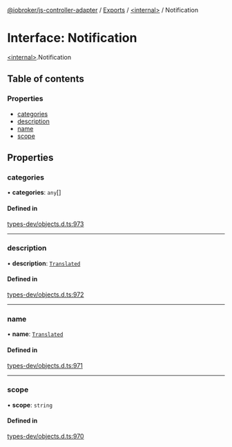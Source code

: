 [@iobroker/js-controller-adapter](../README.md) / [Exports](../modules.md) / [\<internal\>](../modules/internal_.md) / Notification

# Interface: Notification

[\<internal\>](../modules/internal_.md).Notification

## Table of contents

### Properties

- [categories](internal_.Notification.md#categories)
- [description](internal_.Notification.md#description)
- [name](internal_.Notification.md#name)
- [scope](internal_.Notification.md#scope)

## Properties

### categories

• **categories**: `any`[]

#### Defined in

[types-dev/objects.d.ts:973](https://github.com/ioBroker/ioBroker.js-controller/blob/14a872375/packages/types-dev/objects.d.ts#L973)

___

### description

• **description**: [`Translated`](../modules/internal_.md#translated)

#### Defined in

[types-dev/objects.d.ts:972](https://github.com/ioBroker/ioBroker.js-controller/blob/14a872375/packages/types-dev/objects.d.ts#L972)

___

### name

• **name**: [`Translated`](../modules/internal_.md#translated)

#### Defined in

[types-dev/objects.d.ts:971](https://github.com/ioBroker/ioBroker.js-controller/blob/14a872375/packages/types-dev/objects.d.ts#L971)

___

### scope

• **scope**: `string`

#### Defined in

[types-dev/objects.d.ts:970](https://github.com/ioBroker/ioBroker.js-controller/blob/14a872375/packages/types-dev/objects.d.ts#L970)
